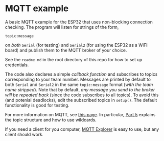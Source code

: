 # MQTT example

A basic MQTT example for the ESP32 that uses non-blocking connection checking. The program will listen for strings of the form, 

`topic:message` 

on *both* `Serial` (for testing) and `Serial2` (for using the ESP32 as a WiFi board) and publish them to the MQTT broker of your choice. 

See the `readme.md` in the root directory of this repo for how to set up credentials. 

The code also declares a simple *callback function* and subscribes to topics corresponding to your team number. Messages are printed by default to both `Serial` and `Serial2` in the same `topic:message` format (_with the team name stripped_). Note that by default, *any message you send to the broker will be repeated back* (since the code subscribes to all topics). To avoid this (and potenial deadlocks), edit the subscribed topics in `setup()`. The default functionality is good for testing.

For more information on MQTT, see [this page](https://www.hivemq.com/mqtt-essentials/). In particular, [Part 5](https://www.hivemq.com/blog/mqtt-essentials-part-5-mqtt-topics-best-practices/) explains the topic structure and how to use wildcards.

If you need a client for you computer, [MQTT Explorer](http://mqtt-explorer.com) is easy to use, but any client should work.
